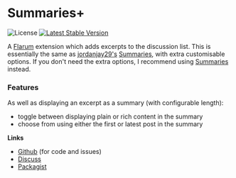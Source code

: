 # Summaries+

![License](https://img.shields.io/badge/license-MIT-blue.svg) [![Latest Stable Version](https://img.shields.io/packagist/v/ianm/summariesplus.svg)](https://packagist.org/packages/ianm/summariesplus)

A [Flarum](https://github.com/flarum/flarum) extension which adds excerpts to the discussion list. This is essentially the same as [jordanjay29's](https://discuss.flarum.org/d/2151) [Summaries](https://github.com/jordanjay29/flarum-ext-summaries), with extra customisable options. If you don't need the extra options, I recommend using [Summaries](https://github.com/jordanjay29/flarum-ext-summaries) instead.

### Features
As well as displaying an excerpt as a summary (with configurable length):

 - toggle between displaying plain or rich content in the summary
 - choose from using either the first or latest post in the summary


**Links**  
- [Github](https://github.com/imorland/flarum-ext-summaries) (for code and issues)  
- [Discuss](https://discuss.flarum.org/)  
- [Packagist](https://packagist.org/packages/ianm/summariesplus)  
